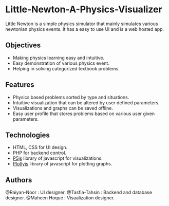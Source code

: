 # Little-Newton-A-Physics-Visualizer

Little Newton is a simple physics simulator that mainly simulates various newtonian
physics events. It has a easy to use UI and is a web hosted app.
<br>

## Objectives

- Making physics learning easy and intuitive.
- Easy demonstration of various physics event.
- Helping in solving categorized textbook problems.

## Features

- Physics based problems sorted by type and situations.
- Intuitive visualization that can be altered by user defined parameters.
- Visualizations and graphs can be saved offline.
- Easy user profile that stores problems based on various user given parameters.

## Technologies

- HTML, CSS for UI design.
- PHP for backend control.
- [P5js](https://p5js.org/) library of javascript for visualizations.
- [Plotlyjs](https://plotly.com/) library of javascript for plotting graphs.

## Authors
@Raiyan-Noor : UI designer.
@Tasfia-Tahsin : Backend and database designer.
@Maheen Hoque : Visualization designer.
